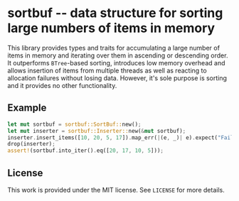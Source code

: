 # sortbuf -- data structure for sorting large numbers of items in memory

This library provides types and traits for accumulating a large number of items
in memory and iterating over them in ascending or descending order. It
outperforms `BTree`-based sorting, introduces low memory overhead and allows
insertion of items from multiple threads as well as reacting to allocation
failures without losing data. However, it's sole purpose is sorting and it
provides no other functionality.

## Example

```rust
let mut sortbuf = sortbuf::SortBuf::new();
let mut inserter = sortbuf::Inserter::new(&mut sortbuf);
inserter.insert_items([10, 20, 5, 17]).map_err(|(e, _)| e).expect("Failed to insert items");
drop(inserter);
assert!(sortbuf.into_iter().eq([20, 17, 10, 5]));
```

## License

This work is provided under the MIT license. See `LICENSE` for more details.

